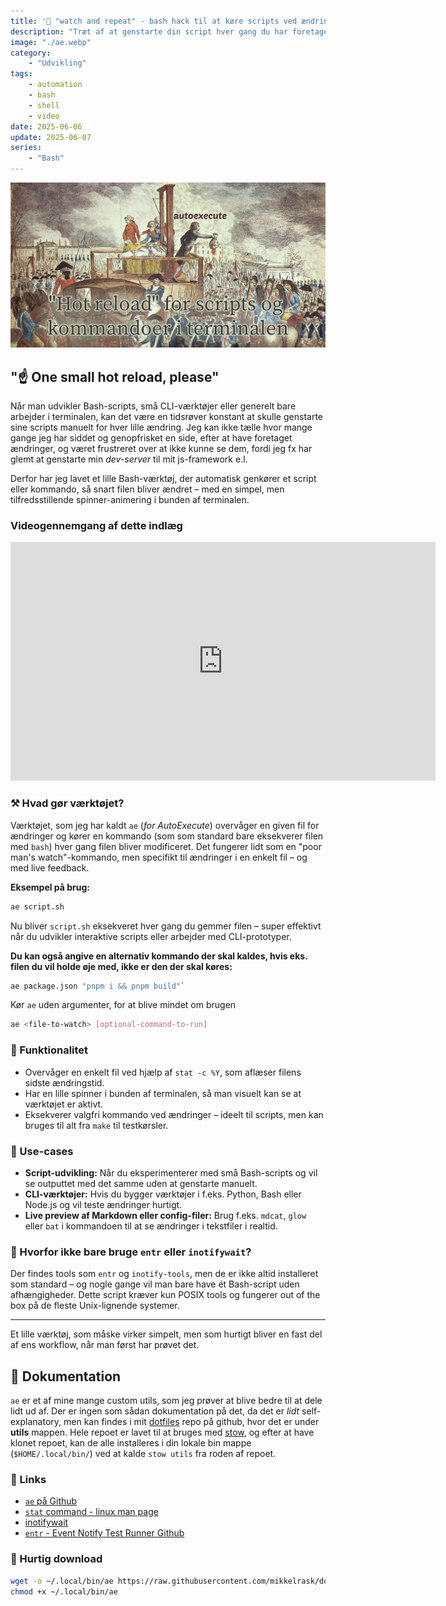 ```yaml
---
title: '🔎 "watch and repeat" - bash hack til at køre scripts ved ændringer'
description: "Træt af at genstarte din script hver gang du har foretaget en lille ændring? Glemmer du at genstarte din dev server, når du sidder og udvikler? - 'ae' has got your back!"
image: "./ae.webp"
category:
    - "Udvikling"
tags:
    - automation
    - bash
    - shell
    - video
date: 2025-06-06
update: 2025-06-07
series: 
    - "Bash"
---
```

![AutoExecute in action](./ae.webp)
## "☝️ One small hot reload, please"
Når man udvikler Bash-scripts, små CLI-værktøjer eller generelt bare arbejder i terminalen, kan det være en tidsrøver konstant at skulle genstarte sine scripts manuelt for hver lille ændring. Jeg kan ikke tælle hvor mange gange jeg har siddet og genopfrisket en side, efter at have foretaget ændringer, og været frustreret over at ikke kunne se dem, fordi jeg fx har glemt at genstarte min _dev-server_ til mit js-framework e.l. 

Derfor har jeg lavet et lille Bash-værktøj, der automatisk genkører et script eller kommando, så snart filen bliver ændret – med en simpel, men tilfredsstillende spinner-animering i bunden af terminalen.
### Videogennemgang af dette indlæg

<iframe width="680" height="382" 
        src="https://youtube.com/embed/Hfydp6SbxEw" 
        frameborder="0" allowfullscreen>
</iframe>

### ⚒️ Hvad gør værktøjet?
Værktøjet, som jeg har kaldt `ae` (_for AutoExecute_) overvåger en given fil for ændringer og kører en kommando (som som standard bare eksekverer filen med `bash`) hver gang filen bliver modificeret. Det fungerer lidt som en "poor man's watch"-kommando, men specifikt til ændringer i en enkelt fil – og med live feedback.

**Eksempel på brug:**
```sh
ae script.sh
```
Nu bliver `script.sh` eksekveret hver gang du gemmer filen – super effektivt når du udvikler interaktive scripts eller arbejder med CLI-prototyper.

**Du kan også angive en alternativ kommando der skal kaldes, hvis eks. filen du vil holde øje med, ikke er den der skal køres:**
```sh
ae package.json "pnpm i && pnpm build"`
```
Kør `ae` uden argumenter, for at blive mindet om brugen
```sh
ae <file-to-watch> [optional-command-to-run]
```
###  Funktionalitet
- Overvåger en enkelt fil ved hjælp af `stat -c %Y`, som aflæser filens sidste ændringstid.
- Har en lille spinner i bunden af terminalen, så man visuelt kan se at værktøjet er aktivt.
- Eksekverer valgfri kommando ved ændringer – ideelt til scripts, men kan bruges til alt fra `make` til testkørsler.
### 💼 Use-cases
- **Script-udvikling:** Når du eksperimenterer med små Bash-scripts og vil se outputtet med det samme uden at genstarte manuelt.
- **CLI-værktøjer:** Hvis du bygger værktøjer i f.eks. Python, Bash eller Node.js og vil teste ændringer hurtigt.
- **Live preview af Markdown eller config-filer:** Brug f.eks. `mdcat`, `glow` eller `bat` i kommandoen til at se ændringer i tekstfiler i realtid.
### 🤔 Hvorfor ikke bare bruge `entr` eller `inotifywait`?
Der findes tools som `entr` og `inotify-tools`, men de er ikke altid installeret som standard – og nogle gange vil man bare have ét Bash-script uden afhængigheder. Dette script kræver kun POSIX tools og fungerer out of the box på de fleste Unix-lignende systemer.

---
Et lille værktøj, som måske virker simpelt, men som hurtigt bliver en fast del af ens workflow, når man først har prøvet det.
## 📔 Dokumentation
`ae` er et af mine mange custom utils, som jeg prøver at blive bedre til at dele lidt ud af. Der er ingen som sådan dokumentation på det, da det er _lidt_ self-explanatory, men kan findes i mit [dotfiles](https://github.com/mikkelrask/dotfiles) repo på github, hvor det er under **utils** mappen. Hele repoet er lavet til at bruges med [stow](https://www.gnu.org/software/stow/), og efter at have klonet repoet, kan de alle installeres i din lokale bin mappe (`$HOME/.local/bin/`) ved at kalde `stow utils` fra roden af repoet.
### 🔗 Links
- [`ae` på Github](https://github.com/mikkelrask/dotfiles/blob/main/utils/.local/bin/ae)
- [`stat` command - linux man page](https://www.man7.org/linux/man-pages/man1/stat.1.html)
- [inotifywait](https://linux.die.net/man/1/inotifywait)
- [`entr` - Event Notify Test Runner Github](https://github.com/eradman/entr)

###  Hurtig download
```sh
wget -o ~/.local/bin/ae https://raw.githubusercontent.com/mikkelrask/dotfiles/refs/heads/main/utils/.local/bin/ae
chmod +x ~/.local/bin/ae
```
